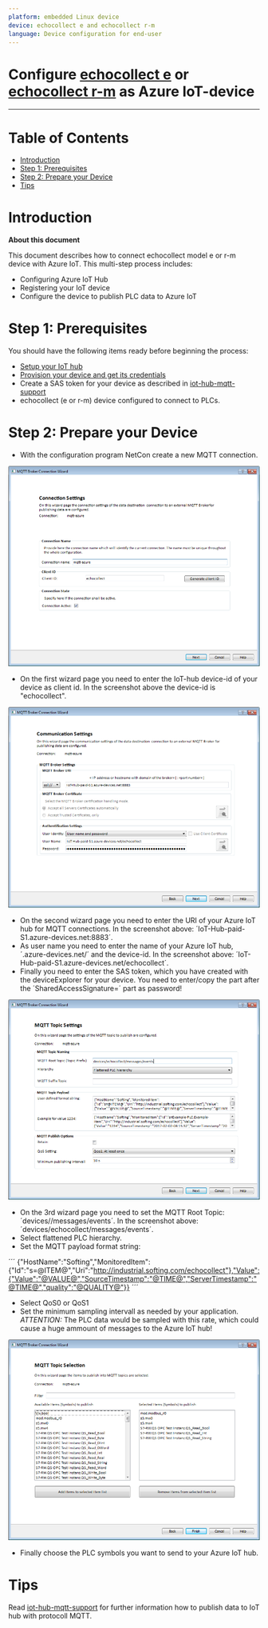 ```yaml
---
platform: embedded Linux device
device: echocollect e and echocollect r-m
language: Device configuration for end-user
---
```


Configure [echocollect e](https://industrial.softing.com/en/products/plc-connectivity/integration-of-plc-data/stand-alone-application-gateways-multiprotocol/echocollect-e.html) or [echocollect r-m](https://industrial.softing.com/en/products/plc-connectivity/integration-of-plc-data/stand-alone-application-gateways-multiprotocol/echocollect-rm.html) as Azure IoT-device
===
---

# Table of Contents

-   [Introduction](#Introduction)
-   [Step 1: Prerequisites](#Prerequisites)
-   [Step 2: Prepare your Device](#PrepareDevice)
-   [Tips](#tips)

<a name="Introduction"></a>
# Introduction

**About this document**

This document describes how to connect echocollect model e or r-m device with Azure IoT. This multi-step process includes:
-   Configuring Azure IoT Hub
-   Registering your IoT device
-   Configure the device to publish PLC data to Azure IoT

<a name="Prerequisites"></a>
# Step 1: Prerequisites

You should have the following items ready before beginning the process:

-   [Setup your IoT hub][lnk-setup-iot-hub]
-   [Provision your device and get its credentials][lnk-manage-iot-hub]
-   Create a SAS token for your device as described in [iot-hub-mqtt-support](https://docs.microsoft.com/en-Us/azure/iot-hub/iot-hub-mqtt-support)
-   echocollect (e or r-m) device configured to connect to PLCs.

<a name="PrepareDevice"></a>
# Step 2: Prepare your Device
-   With the configuration program NetCon create a new MQTT connection.

![firstWizardpage](media/echocollect-mqtt1.png)
-   On the first wizard page you need to enter the IoT-hub device-id of your device as client id. In the screenshot above the device-id is "echocollect".

![secondWizardpage](media/echocollect-mqtt2.png)
-   On the second wizard page you need to enter the URI of your Azure IoT hub for MQTT connections. In the screenshot above: ´IoT-Hub-paid-S1.azure-devices.net:8883´.
-   As user name you need to enter the name of your Azure IoT hub, ´.azure-devices.net/´ and the device-id. In the screenshot above: ´IoT-Hub-paid-S1.azure-devices.net/echocollect´.
-   Finally you need to enter the SAS token, which you have created with the deviceExplorer for your device.
    You need to enter/copy the part after the ´SharedAccessSignature=´ part as password!

![thirdWizardpage](media/echocollect-mqtt3.png)
-   On the 3rd wizard page you need to set the MQTT Root Topic: ´devices/<device-id>/messages/events´. In the screenshot above: ´devices/echocollect/messages/events´.
-   Select flattened PLC hierarchy.
-   Set the MQTT payload format string:

´´´
{"HostName":"Softing","MonitoredItem":{"Id":"s=@ITEM@","Uri":"http://industrial.softing.com/echocollect"},"Value":{"Value":"@VALUE@","SourceTimestamp":"@TIME@","ServerTimestamp":"@TIME@","quality":"@QUALITY@"}}
´´´

-   Select QoS0 or QoS1
-   Set the minimum sampling intervall as needed by your application. *ATTENTION:* The PLC data would be sampled with this rate, which could cause a huge ammount of messages to the Azure IoT hub!

![forthWizardpage](media/echocollect-mqtt4.png)
-   Finally choose the PLC symbols you want to send to your Azure IoT hub.

<a name="tips"></a>
# Tips

Read [iot-hub-mqtt-support](https://docs.microsoft.com/en-Us/azure/iot-hub/iot-hub-mqtt-support) for further information how to publish data to IoT hub with protocoll MQTT.

[setup-devbox-linux]: https://github.com/Azure/azure-iot-sdk-c/blob/master/doc/devbox_setup.md
[lnk-setup-iot-hub]: ../setup_iothub.md
[lnk-manage-iot-hub]: ../manage_iot_hub.md
